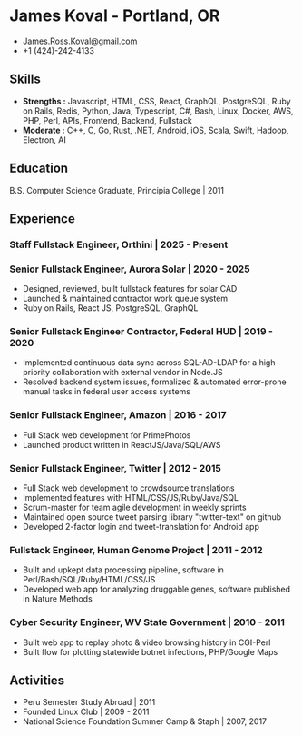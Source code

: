 James Koval - Portland, OR
===========
* James.Ross.Koval@gmail.com
* +1 (424)-242-4133

## Skills
* **Strengths :** Javascript, HTML, CSS, React, GraphQL, PostgreSQL, Ruby on Rails, Redis, Python, Java, Typescript, C#, Bash, Linux, Docker, AWS, PHP, Perl, APIs, Frontend, Backend, Fullstack
* **Moderate :** C++, C, Go, Rust, .NET, Android, iOS, Scala, Swift, Hadoop, Electron, AI

## Education
B.S. Computer Science Graduate, Principia College | 2011

## Experience
### Staff Fullstack Engineer, Orthini | 2025 - Present
### Senior Fullstack Engineer, Aurora Solar | 2020 - 2025
* Designed, reviewed, built fullstack features for solar CAD
* Launched & maintained contractor work queue system
* Ruby on Rails, React JS, PostgreSQL, GraphQL
### Senior Fullstack Engineer Contractor, Federal HUD | 2019 - 2020
* Implemented continuous data sync across SQL-AD-LDAP for a high-priority collaboration with external vendor in Node.JS
* Resolved backend system issues, formalized & automated error-prone manual tasks in federal user access systems
### Senior Fullstack Engineer, Amazon | 2016 - 2017
* Full Stack web development for PrimePhotos
* Launched product written in ReactJS/Java/SQL/AWS
### Senior Fullstack Engineer, Twitter | 2012 - 2015
* Full Stack web development to crowdsource translations
* Implemented features with HTML/CSS/JS/Ruby/Java/SQL
* Scrum-master for team agile development in weekly sprints
* Maintained open source tweet parsing library "twitter-text" on github
* Developed 2-factor login and tweet-translation for Android app
### Fullstack Engineer, Human Genome Project | 2011 - 2012
* Built and upkept data processing pipeline, software in Perl/Bash/SQL/Ruby/HTML/CSS/JS
* Developed web app for analyzing druggable genes, software published in Nature Methods
### Cyber Security Engineer, WV State Government | 2010 - 2011
* Built web app to replay photo & video browsing history in CGI-Perl
* Built flow for plotting statewide botnet infections, PHP/Google Maps

## Activities
* Peru Semester Study Abroad | 2011
* Founded Linux Club | 2009 - 2011
* National Science Foundation Summer Camp & Staph | 2007, 2017
